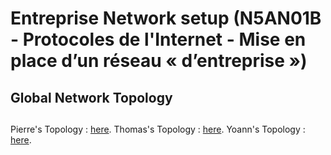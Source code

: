 # Entreprise Network setup (N5AN01B - Protocoles de l'Internet - Mise en place d’un réseau « d’entreprise »)

## Global Network Topology

## 
Pierre's Topology : [here](./README-Pierre).
Thomas's Topology : [here](./README-Thomas).
Yoann's Topology : [here](./README-Yoann).
